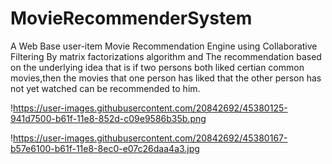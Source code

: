 <h1>MovieRecommenderSystem</h1>

A Web Base user-item Movie Recommendation Engine using Collaborative Filtering By matrix factorizations algorithm and The recommendation based on the underlying idea that is if two persons both liked certian common movies,then the movies that one person has liked that the other person has not yet watched can be recommended to him.

!https://user-images.githubusercontent.com/20842692/45380125-941d7500-b61f-11e8-852d-c09e9586b35b.png

!https://user-images.githubusercontent.com/20842692/45380167-b57e6100-b61f-11e8-8ec0-e07c26daa4a3.jpg
